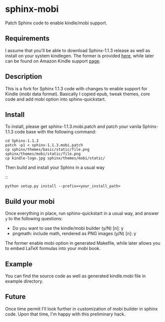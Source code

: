 sphinx-mobi
===========

Patch Sphinx code to enable kindle/mobi support.

Requirements
------------
I assume that you'll be able to download Sphinx-1.1.3 release as well as
install on your system kindlegen. The former is provided
[here](http://pypi.python.org/pypi/Sphinx), while later can be found on
Amazon Kindle support
[page](http://www.amazon.com/gp/feature.html?ie=UTF8&docId=1000765211).

Description
-----------

This is a fork for Sphinx 1.1.3 code with changes to enable support for
Kindle (mobi data format). Basically I copied epub, tweak themes, core code and
add mobi option into sphinx-quickstart.

Install
-------

To install, please get sphinx-1.1.3.mobi.patch and patch your vanila
Sphinx-1.1.3 code base with the following command:

    cd Sphinx-1.1.3
    patch -p1 < sphinx-1.1.3.mobi.patch
    cp sphinx/themes/basic/static/file.png sphinx/themes/mobi/static/file.png
    cp kindle-logo.jpg sphinx/themes/mobi/static/

Then build and install your Sphinx in a usual way

::

    python setup.py install --prefix=<your_install_path>

Build your mobi
---------------

Once everything in place, run sphinx-quickstart in a usual way, and answer
``y`` to the following questions:

* Do you want to use the kindle/mobi builder (y/N) [n]: y
* pngmath: include math, rendered as PNG images (y/N) [n]: y

The former enable mobi option in generated Makefile, while later allows you to
embed LaTeX formulas into your mobi book.

Example
-------

You can find the source code as well as generated kindle.mobi file in example
directory.

Future
------

Once time permit I'll look further in customization of mobi builder in sphinx
code. Upon that time, I'm happy with this preliminary hack.
